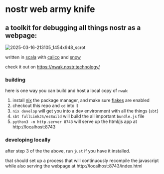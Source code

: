 # nostr web army knife

## a toolkit for debugging all things nostr as a webpage:

![2025-03-16-213105_1454x948_scrot](https://github.com/user-attachments/assets/1f7b9bcb-9b2d-4139-9d11-4b324e4916fe)

written in [scala](https://scala-lang.org/) with [calico](https://www.armanbilge.com/calico/) and [snow](https://github.com/fiatjaf/snow)

check it out on https://nwak.nostr.technology/

### building

here is one way you can build and host a local copy of `nwak`:
1. install [nix](https://nixos.org) the package manager, and make sure [flakes](https://wiki.nixos.org/wiki/Flakes) are enabled
2. checkout this repo and `cd` into it
3. `nix develop` will get you into a dev environment with all the things (`sbt`)
4. `sbt fullLinkJS/esBuild` will build the all important `bundle.js` file
5. `python3 -m http.server 8743` will serve up the html/js app at http://localhost:8743

### developing locally

after step 3 of the the above, run `just` if you have it installed.

that should set up a process that will continuously recompile the javascript while also serving the webpage at http://localhost:8743/index.html
